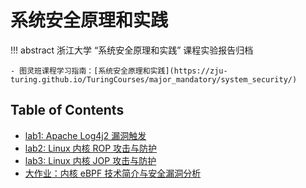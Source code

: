 # 系统安全原理和实践

!!! abstract
    浙江大学 “系统安全原理和实践” 课程实验报告归档

    - 图灵班课程学习指南：[系统安全原理和实践](https://zju-turing.github.io/TuringCourses/major_mandatory/system_security/)

## Table of Contents

- [lab1: Apache Log4j2 漏洞触发](lab1/)
- [lab2: Linux 内核 ROP 攻击与防护](lab2/)
- [lab3: Linux 内核 JOP 攻击与防护](lab3/)
- [大作业：内核 eBPF 技术简介与安全漏洞分析](project/)